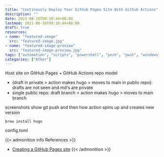 ```yaml
---
title: "Continously Deploy Your Github Pages Site With Github Actions"
description: ""
date: 2021-08-16T09:10:44+08:00
lastmod: 2021-08-16T09:10:44+08:00
draft: true
resources:
- name: "featured-image"
  src: "featured-image.jpg"
- name: "featured-image-preview"
  src: "featured-image-preview.jpg"
tags: ["automation", "scripts", "powershell", "posh", "pwsh", "windows"]
categories: ["Other"]
---
```


Host site on GitHub Pages + GitHub Actions
repo model
- (draft in private > action makes hugo > moves to main in public repo): drafts are not seen and md's are private
- single public repo: draft branch > action makes hugo > moves to main branch

screenshots
show git push and then how action spins up and creates new version

<!--more-->

`brew install hugo`

config.toml

{{< admonition info References >}}
- [Creating a GitHub Pages site](https://docs.github.com/en/pages/getting-started-with-github-pages/creating-a-github-pages-site)
{{< /admonition >}}
